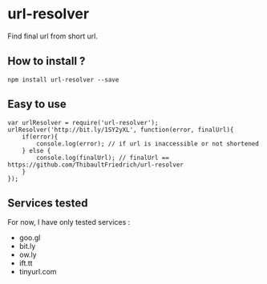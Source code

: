 # url-resolver

Find final url from short url. 

## How to install ?

    npm install url-resolver --save

## Easy to use

    var urlResolver = require('url-resolver');
    urlResolver('http://bit.ly/1SY2yXL', function(error, finalUrl){
        if(error){
            console.log(error); // if url is inaccessible or not shortened
        } else {
            console.log(finalUrl); // finalUrl == https://github.com/ThibaultFriedrich/url-resolver
        }
    });

## Services tested 

For now, I have only tested services : 

* goo.gl
* bit.ly
* ow.ly
* ift.tt
* tinyurl.com
